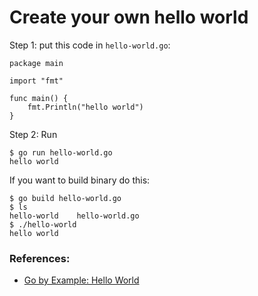 # Create your own hello world
Step 1: put this code in `hello-world.go`:
```commandline
package main

import "fmt"

func main() {
    fmt.Println("hello world")
}
```
Step 2: Run
```commandline
$ go run hello-world.go
hello world
```
If you want to build binary do this:
```commandline
$ go build hello-world.go
$ ls
hello-world    hello-world.go
$ ./hello-world
hello world
```

### References: 
- [Go by Example: Hello World](https://gobyexample.com/hello-world)
